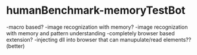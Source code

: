 # humanBenchmark-memoryTestBot

-macro based?
-image recognization with memory?
-image recognization with memory and pattern understanding
-completely browser based extension?
-injecting dll into browser that can manupulate/read elements?? (better)
